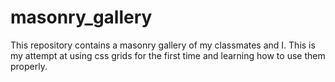 # masonry_gallery
This repository contains a masonry gallery of my classmates and I. This is my attempt at using css grids for the first time and learning how to use them properly.
